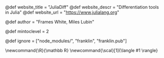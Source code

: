<!--
Add here global page variables to use throughout your
website.
The website_* must be defined for the RSS to work
-->
@def website_title = "JuliaDiff"
@def website_descr = "Differentiation tools in Julia"
@def website_url   = "https://www.julialang.org"

@def author = "Frames White, Miles Lubin"

@def mintoclevel = 2

<!--
Add here files or directories that should be ignored by Franklin, otherwise
these files might be copied and, if markdown, processed by Franklin which
you might not want. Indicate directories by ending the name with a `/`.
-->
@def ignore = ["node_modules/", "franklin", "franklin.pub"]

<!--
Add here global latex commands to use throughout your
pages. It can be math commands but does not need to be.
For instance:
* \newcommand{\phrase}{This is a long phrase to copy.}
-->
\newcommand{\R}{\mathbb R}
\newcommand{\scal}[1]{\langle #1 \rangle}
